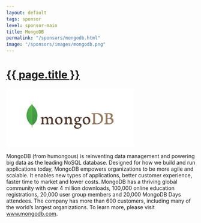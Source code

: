 ```yaml
---
layout: default
tags: sponsor
level: sponsor-main
title: MongoDB
permalink: "/sponsors/mongodb.html"
image: "/sponsors/images/mongodb.png"
---
```


<h1 class="sponsor">
  <a href="{{page.permalink}}">{{ page.title }}</a>
</h1>

<img src="/sponsors/images/mongodb.png" style="max-width: 340px; margin-left: auto; margin-right: auto;" class="sponsor-main" />

MongoDB (from humongous) is reinventing data management and powering big data as the leading NoSQL database. Designed for how we build and run applications today, MongoDB empowers organizations to be more agile and scalable. It enables new types of applications, better customer experience, faster time to market and lower costs. MongoDB has a thriving global community with over 4 million downloads, 100,000 online education registrations, 20,000 user group members and 20,000 MongoDB Days attendees. The company has more than 600 customers, including many of the world’s largest organizations. To learn more, please visit www.mongodb.com.
